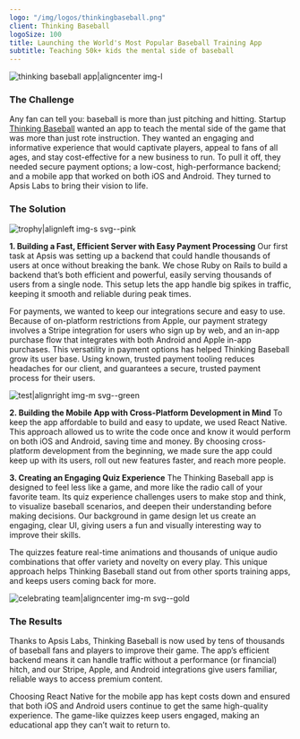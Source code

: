```yaml
---
logo: "/img/logos/thinkingbaseball.png"
client: Thinking Baseball
logoSize: 100
title: Launching the World's Most Popular Baseball Training App
subtitle: Teaching 50k+ kids the mental side of baseball
---
```


![thinking baseball app|aligncenter img-l](/img/cases/tb/app.png)

### The Challenge

Any fan can tell you: baseball is more than just pitching and hitting. Startup [Thinking Baseball](https://www.thinkingbaseball.com) wanted an app to teach the mental side of the game that was more than just rote instruction. They wanted an engaging and informative experience that would captivate players, appeal to fans of all ages, and stay cost-effective for a new business to run. To pull it off, they needed secure payment options; a low-cost, high-performance backend; and a mobile app that worked on both iOS and Android. They turned to Apsis Labs to bring their vision to life.

### The Solution

![trophy|alignleft img-s svg--pink](cases/tb/trophy.svg)

**1\. Building a Fast, Efficient Server with Easy Payment Processing** Our first task at Apsis was setting up a backend that could handle thousands of users at once without breaking the bank. We chose Ruby on Rails to build a backend that’s both efficient and powerful, easily serving thousands of users from a single node. This setup lets the app handle big spikes in traffic, keeping it smooth and reliable during peak times.

For payments, we wanted to keep our integrations secure and easy to use. Because of on-platform restrictions from Apple, our payment strategy involves a Stripe integration for users who sign up by web, and an in-app purchase flow that integrates with both Android and Apple in-app purchases. This versatility in payment options has helped Thinking Baseball grow its user base. Using known, trusted payment tooling reduces headaches for our client, and guarantees a secure, trusted payment process for their users.

![test|alignright img-m svg--green](cases/tb/baseball.svg)

**2\. Building the Mobile App with Cross-Platform Development in Mind** To keep the app affordable to build and easy to update, we used React Native. This approach allowed us to write the code once and know it would perform on both iOS and Android, saving time and money. By choosing cross-platform development from the beginning, we made sure the app could keep up with its users, roll out new features faster, and reach more people.

**3\. Creating an Engaging Quiz Experience** The Thinking Baseball app is designed to feel less like a game, and more like the radio call of your favorite team. Its quiz experience challenges users to make stop and think, to visualize baseball scenarios, and deepen their understanding before making decisions. Our background in game design let us create an engaging, clear UI, giving users a fun and visually interesting way to improve their skills.

The quizzes feature real-time animations and thousands of unique audio combinations that offer variety and novelty on every play. This unique approach helps Thinking Baseball stand out from other sports training apps, and keeps users coming back for more.

![celebrating team|aligncenter img-m svg--gold](cases/tb/launchteam.svg)

### The Results

Thanks to Apsis Labs, Thinking Baseball is now used by tens of thousands of baseball fans and players to improve their game. The app’s efficient backend means it can handle traffic without a performance (or financial) hitch, and our Stripe, Apple, and Android integrations give users familiar, reliable ways to access premium content.

Choosing React Native for the mobile app has kept costs down and ensured that both iOS and Android users continue to get the same high-quality experience. The game-like quizzes keep users engaged, making an educational app they can’t wait to return to.

